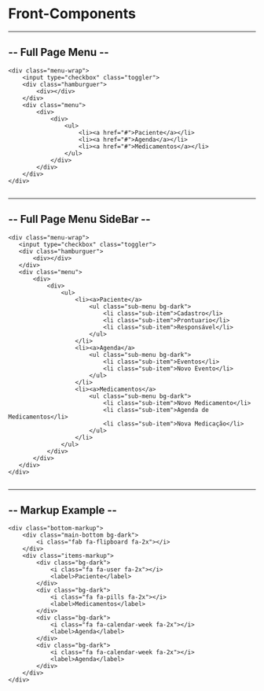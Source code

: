 # Front-Components

---------------------------------------------------------------------------------------------------
--                                         Full Page Menu                                        --
---------------------------------------------------------------------------------------------------
 ```
 <div class="menu-wrap">
     <input type="checkbox" class="toggler">
     <div class="hamburguer">
         <div></div>
     </div>
     <div class="menu">
         <div>
             <div>
                 <ul>
                     <li><a href="#">Paciente</a></li>
                     <li><a href="#">Agenda</a></li>
                     <li><a href="#">Medicamentos</a></li>
                 </ul>
             </div>
         </div>
     </div>
 </div>
    
 ```

---------------------------------------------------------------------------------------------------
--                                         Full Page Menu SideBar                                --
---------------------------------------------------------------------------------------------------
 ```
<div class="menu-wrap">
    <input type="checkbox" class="toggler">
    <div class="hamburguer">
        <div></div>
    </div>
    <div class="menu">
        <div>
            <div>
                <ul>
                    <li><a>Paciente</a>
                        <ul class="sub-menu bg-dark">
                            <li class="sub-item">Cadastro</li>
                            <li class="sub-item">Prontuario</li>
                            <li class="sub-item">Responsável</li>
                        </ul>
                    </li>
                    <li><a>Agenda</a>
                        <ul class="sub-menu bg-dark">
                            <li class="sub-item">Eventos</li>
                            <li class="sub-item">Novo Evento</li>
                        </ul>
                    </li>
                    <li><a>Medicamentos</a>
                        <ul class="sub-menu bg-dark">
                            <li class="sub-item">Novo Medicamento</li>
                            <li class="sub-item">Agenda de Medicamentos</li>
                            <li class="sub-item">Nova Medicação</li>
                        </ul>
                    </li>
                </ul>
            </div>
        </div>
    </div>
</div>
    
 ```


---------------------------------------------------------------------------------------------------
--                                         Markup Example                                        --
---------------------------------------------------------------------------------------------------
```
<div class="bottom-markup">
    <div class="main-bottom bg-dark">
        <i class="fab fa-flipboard fa-2x"></i>
    </div>
    <div class="items-markup">
        <div class="bg-dark">
            <i class="fa fa-user fa-2x"></i>
            <label>Paciente</label>
        </div>
        <div class="bg-dark">
            <i class="fa fa-pills fa-2x"></i>
            <label>Medicamentos</label>
        </div>
        <div class="bg-dark">
            <i class="fa fa-calendar-week fa-2x"></i>
            <label>Agenda</label>
        </div>
        <div class="bg-dark">
            <i class="fa fa-calendar-week fa-2x"></i>
            <label>Agenda</label>
        </div>
    </div>
</div>
```
